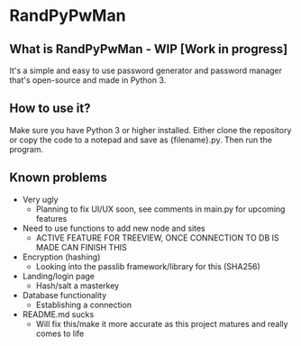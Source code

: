 # RandPyPwMan

## What is RandPyPwMan - WIP [Work in progress]
It's a simple and easy to use password generator and password manager that's open-source and made in Python 3.

## How to use it?
Make sure you have Python 3 or higher installed. Either clone the repository or copy the code to a notepad and save as {filename}.py. Then run the program.

## Known problems
- Very ugly
    - Planning to fix UI/UX soon, see comments in main.py for upcoming features
- Need to use functions to add new node and sites
    - ACTIVE FEATURE FOR TREEVIEW, ONCE CONNECTION TO DB IS MADE CAN FINISH THIS
- Encryption (hashing)
    - Looking into the passlib framework/library for this (SHA256)
- Landing/login page
    - Hash/salt a masterkey
- Database functionality
    - Establishing a connection
- README.md sucks
    - Will fix this/make it more accurate as this project matures and really comes to life
